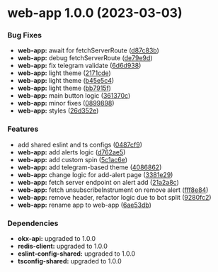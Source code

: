 # web-app 1.0.0 (2023-03-03)


### Bug Fixes

* **web-app:** await for fetchServerRoute ([d87c83b](https://github.com/cryptobotnet/cryptobotnet/commit/d87c83b987eefd1ee3273f8256ae2156d8d722fd))
* **web-app:** debug fetchServerRoute ([de79e9d](https://github.com/cryptobotnet/cryptobotnet/commit/de79e9d025c7fa69c1c9c1e07759ac1d799f8326))
* **web-app:** fix telegram validate ([6d6d938](https://github.com/cryptobotnet/cryptobotnet/commit/6d6d9389731d0f04ee8c85eb738626419145db27))
* **web-app:** light theme ([2171cde](https://github.com/cryptobotnet/cryptobotnet/commit/2171cde855918d16e77e59c823e8543c7fdc7c26))
* **web-app:** light theme ([b45e5c4](https://github.com/cryptobotnet/cryptobotnet/commit/b45e5c4dbcd83506877e6e0445448a99616e52c5))
* **web-app:** light theme ([bb7915f](https://github.com/cryptobotnet/cryptobotnet/commit/bb7915f7a86c906ad87873710712bc7756904d99))
* **web-app:** main button logic ([361370c](https://github.com/cryptobotnet/cryptobotnet/commit/361370c44209160efe1cfb86a5cbacd0023c7e74))
* **web-app:** minor fixes ([0899898](https://github.com/cryptobotnet/cryptobotnet/commit/0899898644e3001b5706f9b500e6cd8321367788))
* **web-app:** styles ([26d352e](https://github.com/cryptobotnet/cryptobotnet/commit/26d352ed60d260c41e869ffca94063ac09fe5895))


### Features

* add shared eslint and ts configs ([0487cf9](https://github.com/cryptobotnet/cryptobotnet/commit/0487cf9c5a97f21c77b7f447b2de3084ce2eec5a))
* **web-app:** add alerts logic ([d762ae5](https://github.com/cryptobotnet/cryptobotnet/commit/d762ae5f257219fea15f117309cdf537ea3e2923))
* **web-app:** add custom spin ([5c1ac6e](https://github.com/cryptobotnet/cryptobotnet/commit/5c1ac6e834fd4b17592b8850ebafe8c6a1608171))
* **web-app:** add telegram-based theme ([4086862](https://github.com/cryptobotnet/cryptobotnet/commit/4086862ac498410af0e2970b9444607570b6074e))
* **web-app:** change logic for add-alert page ([3381e29](https://github.com/cryptobotnet/cryptobotnet/commit/3381e2903fff4dbd2d1f4f92f8201f0768133ff9))
* **web-app:** fetch server endpoint on alert add ([21a2a8c](https://github.com/cryptobotnet/cryptobotnet/commit/21a2a8ce26220afc792a2d7ef66c079720bbb543))
* **web-app:** fetch unsubscribeInstrument on remove alert ([fff8e84](https://github.com/cryptobotnet/cryptobotnet/commit/fff8e84383d38b4b17888bc6e537126ed88a46d5))
* **web-app:** remove header, refactor logic due to bot split ([9280fc2](https://github.com/cryptobotnet/cryptobotnet/commit/9280fc25385b8a743f9c7d087f916b6c6fa2177e))
* **web-app:** rename app to web-app ([6ae53db](https://github.com/cryptobotnet/cryptobotnet/commit/6ae53dbea4169d786a95a825e1b7019cbd8e0ea1))





### Dependencies

* **okx-api:** upgraded to 1.0.0
* **redis-client:** upgraded to 1.0.0
* **eslint-config-shared:** upgraded to 1.0.0
* **tsconfig-shared:** upgraded to 1.0.0

